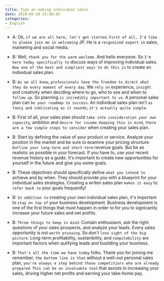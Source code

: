 ```yaml
---
title: Tips on making individual sales
date: 2019-05-20 23:30:39
categories:
- English
---
```


- A: Ok, `if we are all here, let's get started`. `First of all, I'd like to please join me in welcoming` JP. He is a `recgonized expert in` sales, marketing and social media.

- B: Well, `thank you for the warm weclome`. And hello everyone. So `I'm here today specifically to` discuss ways of improving individual sales. `Now one of the best and simpliest ways to do this is` to create an individual sales plan.

- B: `As we all know`, `professionals have the freedom to direct what they do every moment of every day`. We `rely on` experience, `insight` and creativity when deciding where to go, who to see and when to `follow up`. So planning `is incredibly important to us`. A personal sales plan can `be your roadmap to success`. An individual sales plan isn't `as fancy and comlicating as it sounds`; `it's actually quite simple`. 
  
- B: First of all, your sales plan should `take into consideration your own capacity`, ambition and `desire for income`. `Keeping this in mind`, `there are a few simple steps to consider` when creating your sales plan.

- B: Start by defining the value of your product or service. Analyze your position in the market and be sure to examine your pricing structure. `Outline your long-term and short-term` revenue goals. But be as realistic as possible in your forecast. If you have to, use your recent revenue history as a guide. It's important to create new opportunities for yourself in the future and give you some goals.

- B: These objectives should specifically define `what you intend to` achieve and by when. They should provide you with a blueprint for your individual sales strategies. Creating a writen sales plan `makes it easy` to `refer back to` your goals frequently! 

- B: `In addition to` creating your own individual sales plan, it's important to `stay on top of` your business development. Business development is one of the first things that must happen in order to for you to signicantly increase your future sales and net profits.

- B: `Three things to keep in mind`. Contain enthusiasm, ask the right questions of your sales prospects, and analyze your leads. Every sales opportunity is not `worth prusuing`. So don't `lose sight of the big picture`. Long-term profitability, sustainbility, and `compitability` are important factors when qulifying leads and busilding your business.

- B: `That's all the time we have today` folks.  Thank you for joining me remember, `the bottom line is that` without a well-out personal sales plan, `you're always a step behind those competitiors who are already prepared`. `This can be an invaluable tool` that assists in increasing your sales, driving higher net profits and earning your take-home pay.